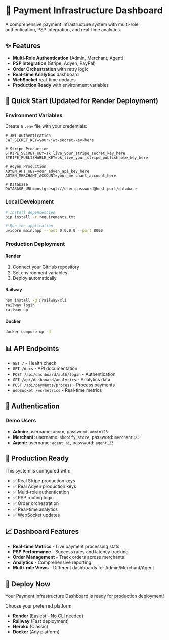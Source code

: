 # 🚀 Payment Infrastructure Dashboard

<!-- deploy: trigger rebuild -->
A comprehensive payment infrastructure system with multi-role authentication, PSP integration, and real-time analytics.

## ✨ Features

- **Multi-Role Authentication** (Admin, Merchant, Agent)
- **PSP Integration** (Stripe, Adyen, PayPal)
- **Order Orchestration** with retry logic
- **Real-time Analytics** dashboard
- **WebSocket** real-time updates
- **Production Ready** with environment variables

## 🚀 Quick Start (Updated for Render Deployment)

### Environment Variables

Create a `.env` file with your credentials:

```env
# JWT Authentication
JWT_SECRET_KEY=your-jwt-secret-key-here

# Stripe Production
STRIPE_SECRET_KEY=sk_live_your_stripe_secret_key_here
STRIPE_PUBLISHABLE_KEY=pk_live_your_stripe_publishable_key_here

# Adyen Production
ADYEN_API_KEY=your_adyen_api_key_here
ADYEN_MERCHANT_ACCOUNT=your_merchant_account_here

# Database
DATABASE_URL=postgresql://user:password@host:port/database
```

### Local Development

```bash
# Install dependencies
pip install -r requirements.txt

# Run the application
uvicorn main:app --host 0.0.0.0 --port 8000
```

### Production Deployment

#### Render
1. Connect your GitHub repository
2. Set environment variables
3. Deploy automatically

#### Railway
```bash
npm install -g @railway/cli
railway login
railway up
```

#### Docker
```bash
docker-compose up -d
```

## 📊 API Endpoints

- `GET /` - Health check
- `GET /docs` - API documentation
- `POST /api/dashboard/auth/login` - Authentication
- `GET /api/dashboard/analytics` - Analytics data
- `POST /api/payments/process` - Process payments
- `WebSocket /ws/metrics` - Real-time metrics

## 🔐 Authentication

### Demo Users
- **Admin:** username: `admin`, password: `admin123`
- **Merchant:** username: `shopify_store`, password: `merchant123`
- **Agent:** username: `agent_ai`, password: `agent123`

## 🎯 Production Ready

This system is configured with:
- ✅ Real Stripe production keys
- ✅ Real Adyen production keys
- ✅ Multi-role authentication
- ✅ PSP routing logic
- ✅ Order orchestration
- ✅ Real-time analytics
- ✅ WebSocket updates

## 📈 Dashboard Features

- **Real-time Metrics** - Live payment processing stats
- **PSP Performance** - Success rates and latency tracking
- **Order Management** - Track orders across merchants
- **Analytics** - Comprehensive reporting
- **Multi-role Views** - Different dashboards for Admin/Merchant/Agent

## 🚀 Deploy Now

Your Payment Infrastructure Dashboard is ready for production deployment!

Choose your preferred platform:
- **Render** (Easiest - No CLI needed)
- **Railway** (Fast deployment)
- **Heroku** (Classic)
- **Docker** (Any platform)